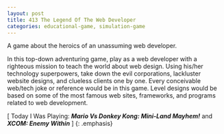 ```yaml
---
layout: post
title: 413 The Legend Of The Web Developer
categories: educational-game, simulation-game
---
```

A game about the heroics of an unassuming web developer.

In this top-down adventuring game, play as a web developer with a righteous mission to teach the world about web design.  Using his/her technology superpowers, take down the evil corporations, lackluster website designs, and clueless clients one by one.  Every conceivable web/tech joke or reference would be in this game. Level designs would be based on some of the most famous web sites, frameworks, and programs related to web development.

[ Today I Was Playing: ***Mario Vs Donkey Kong: Mini-Land Mayhem!*** and ***XCOM: Enemy Within*** ]
{: .emphasis}